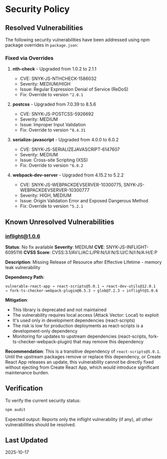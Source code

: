 # Security Policy

## Resolved Vulnerabilities

The following security vulnerabilities have been addressed using npm package overrides in `package.json`:

### Fixed via Overrides

1. **nth-check** - Upgraded from 1.0.2 to 2.1.1
   - CVE: SNYK-JS-NTHCHECK-1586032
   - Severity: MEDIUM/HIGH
   - Issue: Regular Expression Denial of Service (ReDoS)
   - Fix: Override to version `^2.0.1`

2. **postcss** - Upgraded from 7.0.39 to 8.5.6
   - CVE: SNYK-JS-POSTCSS-5926692
   - Severity: MEDIUM
   - Issue: Improper Input Validation
   - Fix: Override to version `^8.4.31`

3. **serialize-javascript** - Upgraded from 4.0.0 to 6.0.2
   - CVE: SNYK-JS-SERIALIZEJAVASCRIPT-6147607
   - Severity: MEDIUM
   - Issue: Cross-site Scripting (XSS)
   - Fix: Override to version `^6.0.2`

4. **webpack-dev-server** - Upgraded from 4.15.2 to 5.2.2
   - CVE: SNYK-JS-WEBPACKDEVSERVER-10300775, SNYK-JS-WEBPACKDEVSERVER-10300777
   - Severity: HIGH, MEDIUM
   - Issue: Origin Validation Error and Exposed Dangerous Method
   - Fix: Override to version `^5.2.1`

## Known Unresolved Vulnerabilities

### inflight@1.0.6

**Status**: No fix available
**Severity**: MEDIUM
**CVE**: SNYK-JS-INFLIGHT-6095116
**CVSS Score**: CVSS:3.1/AV:L/AC:L/PR:N/UI:N/S:U/C:N/I:N/A:H/E:P

**Description**: Missing Release of Resource after Effective Lifetime - memory leak vulnerability

**Dependency Path**: 
```
vulnerable-react-app → react-scripts@5.0.1 → react-dev-utils@12.0.1 
→ fork-ts-checker-webpack-plugin@6.5.3 → glob@7.2.3 → inflight@1.0.6
```

**Mitigation**: 
- This library is deprecated and not maintained
- The vulnerability requires local access (Attack Vector: Local) to exploit
- It's used only in development dependencies (react-scripts)
- The risk is low for production deployments as react-scripts is a development-only dependency
- Monitoring for updates to upstream dependencies (react-scripts, fork-ts-checker-webpack-plugin) that may remove this dependency

**Recommendation**: 
This is a transitive dependency of `react-scripts@5.0.1`. Until the upstream packages remove or replace this dependency, or Create React App releases an update, this vulnerability cannot be directly fixed without ejecting from Create React App, which would introduce significant maintenance burden.

## Verification

To verify the current security status:
```bash
npm audit
```

Expected output: Reports only the inflight vulnerability (if any), all other vulnerabilities should be resolved.

## Last Updated

2025-10-17
